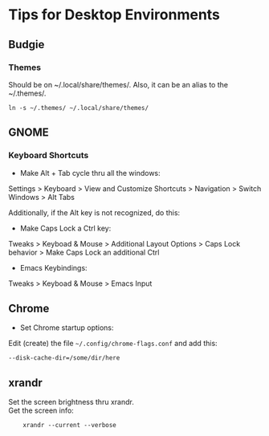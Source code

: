
# Tips for Desktop Environments
## Budgie
### Themes
Should be on ~/.local/share/themes/. Also, it can be an alias to the ~/.themes/.  

``ln -s ~/.themes/ ~/.local/share/themes/``

## GNOME
### Keyboard Shortcuts
- Make Alt + Tab cycle thru all the windows:  

Settings > Keyboard > View and Customize Shortcuts > Navigation > Switch Windows > Alt Tabs

Additionally, if the Alt key is not recognized, do this:  

- Make Caps Lock a Ctrl key:  

Tweaks > Keyboad & Mouse > Additional Layout Options > Caps Lock behavior > Make Caps Lock an additional Ctrl

- Emacs Keybindings:  

Tweaks > Keyboad & Mouse > Emacs Input

## Chrome
- Set Chrome startup options:

Edit (create) the file ``~/.config/chrome-flags.conf`` and add this:

``--disk-cache-dir=/some/dir/here``

## xrandr
Set the screen brightness thru xrandr.  
Get the screen info:

        xrandr --current --verbose


